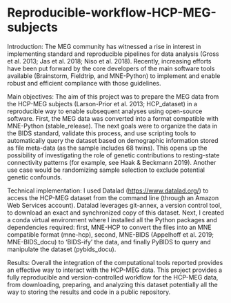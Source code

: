 # Reproducible-workflow-HCP-MEG-subjects

Introduction: The MEG community has witnessed a rise in interest in implementing
standard and reproducible pipelines for data analysis (Gross et al. 2013; Jas et al. 2018; Niso
et al. 2018). Recently, increasing efforts have been put forward by the core developers of the
main software tools available (Brainstorm, Fieldtrip, and MNE-Python) to implement and
enable robust and efficient compliance with those guidelines.

Main objectives: The aim of this project was to prepare the MEG data from the HCP-MEG
subjects (Larson-Prior et al. 2013; HCP_dataset) in a reproducible way to enable subsequent
analyses using open-source software. First, the MEG data was converted into a format
compatible with MNE-Python (stable_release). The next goals were to organize the data in
the BIDS standard, validate this process, and use scripting tools to automatically query the
dataset based on demographic information stored as file meta-data (as the sample includes 68
twins). This opens up the possibility of investigating the role of genetic contributions to
resting-state connectivity patterns (for example, see Haak & Beckmann 2019). Another use
case would be randomizing sample selection to exclude potential genetic confounds.

Technical implementation: I used Datalad (https://www.datalad.org/) to access the
HCP-MEG dataset from the command line (through an Amazon Web Services account).
Datalad leverages git-annex, a version control tool, to download an exact and synchronized
copy of this dataset. Next, I created a conda virtual environment where I installed all the
Python packages and dependencies required: first, MNE-HCP to convert the files into an
MNE compatible format (mne-hcp), second, MNE-BIDS (Appelhoff et al. 2019;
MNE-BIDS_docu) to ‘BIDS-ify’ the data, and finally PyBIDS to query and manipulate the
dataset (pybids_docu).

Results: Overall the integration of the computational tools reported provides an effective way to interact with the HCP-MEG data. This project provides a fully reproducible and version-controlled workflow for the HCP-MEG data, from downloading, preparing, and analyzing this dataset potentially all the way to storing the results and code in a public repository.
